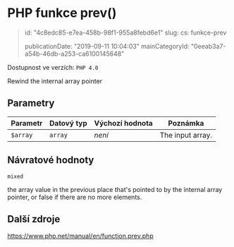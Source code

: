 PHP funkce prev()
=================

> id: "4c8edc85-e7ea-458b-98f1-955a8febd6e1"
> slug:
> 	cs: funkce-prev
>
> publicationDate: "2019-09-11 10:04:03"
> mainCategoryId: "0eeab3a7-a54b-46db-a253-ca6100145648"

Dostupnost ve verzích: `PHP 4.0`

Rewind the internal array pointer


Parametry
--------------

| Parametr | Datový typ | Výchozí hodnota | Poznámka |
|-----|-----|-----|-----|
| `$array` | `array` | *není* | The input array. |


Návratové hodnoty
----------------

`mixed`

the array value in the previous place that's pointed to by
the internal array pointer, or false if there are no more
elements.

Další zdroje
------------

https://www.php.net/manual/en/function.prev.php

